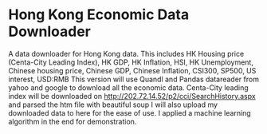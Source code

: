 # Hong Kong Economic Data Downloader 
A data downloader for Hong Kong data. This includes HK Housing price (Centa-City Leading Index), HK GDP, HK Inflation, HSI, HK Unemployment, Chinese housing price, Chinese GDP, Chinese Inflation, CSI300, SP500, US interest, USD:RMB
This version will use Quandl and Pandas datareader from yahoo and google to download all the economic data.
Centa-City leading index will be downloaded on  http://202.72.14.52/p2/cci/SearchHistory.aspx and parsed the htm file with beautiful soup
I will also upload my downloaded data to here for the ease of use.
I applied a machine learning algorithm in the end for demonstration.
